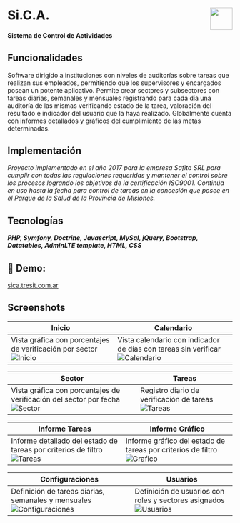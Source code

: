 # Si.C.A. <img height="50" src="https://www.sica.tresit.com.ar/web/assets/img/sica_header.jpg" align="right"/>
#### Sistema de Control de Actividades

## Funcionalidades

Software dirigido a instituciones con niveles de auditorías sobre tareas que realizan sus empleados, permitiendo que los supervisores y encargados posean un potente aplicativo.
Permite crear sectores y subsectores con tareas diarias, semanales y mensuales registrando para cada día una auditoría de las mismas verificando estado de la tarea, valoración del resultado e indicador del usuario que la haya realizado. 
Globalmente cuenta con informes detallados y gráficos del cumplimiento de las metas determinadas.

## Implementación
_Proyecto implementado en el año 2017 para la empresa Safita SRL para cumplir con todas las regulaciones requeridas y mantener el control sobre los procesos logrando los objetivos de la certificación ISO9001. Continúa en uso hasta la fecha para control de tareas en la concesión que posee en el Parque de la Salud de la Provincia de Misiones._ 

## Tecnologías

**_PHP, Symfony, Doctrine, Javascript, MySql, jQuery, Bootstrap, Datatables, AdminLTE template, HTML, CSS_**

## 🔗 Demo: 
[sica.tresit.com.ar](https://sica.tresit.com.ar/web/ingresar) 

## Screenshots

| Inicio      | Calendario |
| ----------- | ----------- |
| Vista gráfica con porcentajes de verificación por sector ![Inicio](https://sica.tresit.com.ar/web/screenshots/home.png) | Vista calendario con indicador de días con tareas sin verificar ![Calendario](https://sica.tresit.com.ar/web/screenshots/calendario.png) |

| Sector | Tareas |
| ----------- | ----------- |
| Vista gráfica con porcentajes de verificación del sector por fecha ![Sector](https://sica.tresit.com.ar/web/screenshots/sector.png) | Registro diario de verificación de tareas ![Tareas](https://sica.tresit.com.ar/web/screenshots/diarias.png) |

| Informe Tareas | Informe Gráfico |
| ----------- | ----------- |
| Informe detallado del estado de tareas por criterios de filtro ![Tareas](https://sica.tresit.com.ar/web/screenshots/informes-tareas.png) | Informe gráfico del estado de tareas por criterios de filtro ![Grafico](https://sica.tresit.com.ar/web/screenshots/informes-graficos.png) |

| Configuraciones | Usuarios |
| ----------- | ----------- |
| Definición de tareas diarias, semanales y mensuales ![Configuraciones](https://sica.tresit.com.ar/web/screenshots/tareas.png) | Definición de usuarios con roles y sectores asignados ![Usuarios](https://sica.tresit.com.ar/web/screenshots/usuarios.png) |

